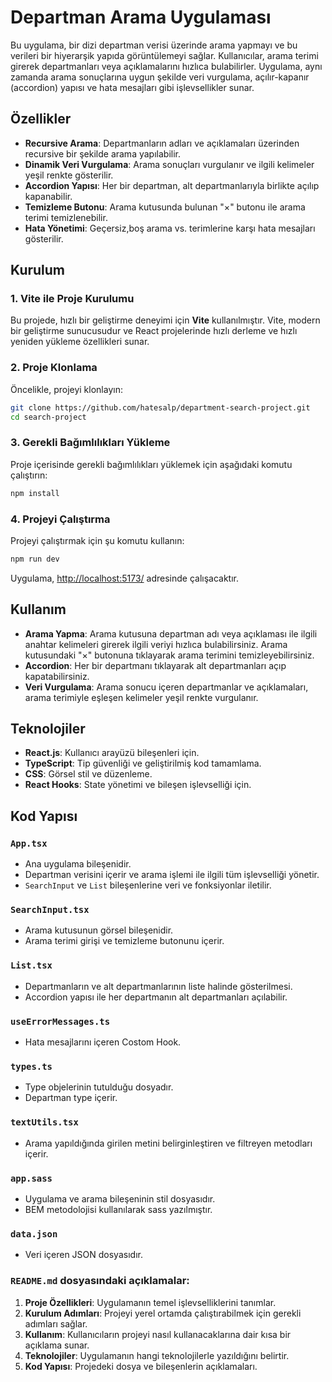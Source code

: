 # Departman Arama Uygulaması

Bu uygulama, bir dizi departman verisi üzerinde arama yapmayı ve bu verileri bir hiyerarşik yapıda görüntülemeyi sağlar. Kullanıcılar, arama terimi girerek departmanları veya açıklamalarını hızlıca bulabilirler. Uygulama, aynı zamanda arama sonuçlarına uygun şekilde veri vurgulama, açılır-kapanır (accordion) yapısı ve hata mesajları gibi işlevsellikler sunar.

## Özellikler

- **Recursive Arama**: Departmanların adları ve açıklamaları üzerinden recursive bir şekilde arama yapılabilir.
- **Dinamik Veri Vurgulama**: Arama sonuçları vurgulanır ve ilgili kelimeler yeşil renkte gösterilir.
- **Accordion Yapısı**: Her bir departman, alt departmanlarıyla birlikte açılıp kapanabilir.
- **Temizleme Butonu**: Arama kutusunda bulunan "×" butonu ile arama terimi temizlenebilir.
- **Hata Yönetimi**: Geçersiz,boş arama vs. terimlerine karşı hata mesajları gösterilir.

## Kurulum

### 1. Vite ile Proje Kurulumu

Bu projede, hızlı bir geliştirme deneyimi için **Vite** kullanılmıştır. Vite, modern bir geliştirme sunucusudur ve React projelerinde hızlı derleme ve hızlı yeniden yükleme özellikleri sunar.

### 2. Proje Klonlama

Öncelikle, projeyi klonlayın:

```bash
git clone https://github.com/hatesalp/department-search-project.git
cd search-project
```

### 3. Gerekli Bağımlılıkları Yükleme

Proje içerisinde gerekli bağımlılıkları yüklemek için aşağıdaki komutu çalıştırın:

```bash
npm install
```

### 4. Projeyi Çalıştırma

Projeyi çalıştırmak için şu komutu kullanın:

```bash
npm run dev
```

Uygulama, [http://localhost:5173/](http://localhost:5173/) adresinde çalışacaktır.

## Kullanım

- **Arama Yapma**: Arama kutusuna departman adı veya açıklaması ile ilgili anahtar kelimeleri girerek ilgili veriyi hızlıca bulabilirsiniz. Arama kutusundaki "×" butonuna tıklayarak arama terimini temizleyebilirsiniz.
- **Accordion**: Her bir departmanı tıklayarak alt departmanları açıp kapatabilirsiniz.
- **Veri Vurgulama**: Arama sonucu içeren departmanlar ve açıklamaları, arama terimiyle eşleşen kelimeler yeşil renkte vurgulanır.

## Teknolojiler

- **React.js**: Kullanıcı arayüzü bileşenleri için.
- **TypeScript**: Tip güvenliği ve geliştirilmiş kod tamamlama.
- **CSS**: Görsel stil ve düzenleme.
- **React Hooks**: State yönetimi ve bileşen işlevselliği için.

## Kod Yapısı

### `App.tsx`

- Ana uygulama bileşenidir.
- Departman verisini içerir ve arama işlemi ile ilgili tüm işlevselliği yönetir.
- `SearchInput` ve `List` bileşenlerine veri ve fonksiyonlar iletilir.

### `SearchInput.tsx`

- Arama kutusunun görsel bileşenidir.
- Arama terimi girişi ve temizleme butonunu içerir.

### `List.tsx`

- Departmanların ve alt departmanlarının liste halinde gösterilmesi.
- Accordion yapısı ile her departmanın alt departmanları açılabilir.

### `useErrorMessages.ts`

- Hata mesajlarını içeren Costom Hook.

### `types.ts`

- Type objelerinin tutulduğu dosyadır.
- Departman type içerir.

### `textUtils.tsx`

- Arama yapıldığında girilen metini belirginleştiren ve filtreyen metodları içerir.

### `app.sass`

- Uygulama ve arama bileşeninin stil dosyasıdır.
- BEM metodolojisi kullanılarak sass yazılmıştır.

### `data.json`

- Veri içeren JSON dosyasıdır.

### `README.md` dosyasındaki açıklamalar:

1. **Proje Özellikleri**: Uygulamanın temel işlevselliklerini tanımlar.
2. **Kurulum Adımları**: Projeyi yerel ortamda çalıştırabilmek için gerekli adımları sağlar.
3. **Kullanım**: Kullanıcıların projeyi nasıl kullanacaklarına dair kısa bir açıklama sunar.
4. **Teknolojiler**: Uygulamanın hangi teknolojilerle yazıldığını belirtir.
5. **Kod Yapısı**: Projedeki dosya ve bileşenlerin açıklamaları.
